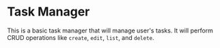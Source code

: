 # Task Manager

This is a basic task manager that will manage user's tasks.
It will perform CRUD operations like `create`, `edit`, `list`, and `delete`.
